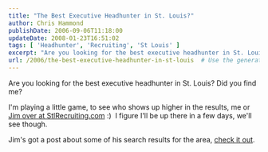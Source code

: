 ```yaml
---
title: "The Best Executive Headhunter in St. Louis?"
author: Chris Hammond
publishDate: 2006-09-06T11:18:00
updateDate: 2008-01-23T16:51:02
tags: [ 'Headhunter', 'Recruiting', 'St Louis' ]
excerpt: "Are you looking for the best executive headhunter in St. Louis? Did you find me? I&#39;m playing a little game, to see who shows up higher in the results, me or Jim over at StlRecruiting.com&nbsp;:)&nbsp; I figure I&#39;ll be up there in a few days, we&#39;ll see though.Jim&#39;s got a post about some of his search results for the area, check it..."
url: /2006/the-best-executive-headhunter-in-st-louis  # Use the generated URL with year
---
```

<p>Are you looking for the best executive headhunter in St. Louis? Did you find me? </p><p>I&#39;m playing a little game, to see who shows up higher in the results, me or <a href="https://www.stlrecruiting.com/2006/09/who_is_the_best.html" target="_blank">Jim over at StlRecruiting.com</a>&nbsp;:)&nbsp; I figure I&#39;ll be up there in a few days, we&#39;ll see though.</p><p>Jim&#39;s got a post about some of his search results for the area, <a href="https://www.stlrecruiting.com/2006/09/who_is_the_best.html" target="_blank">check it out</a>.</p><p>&nbsp;</p>
